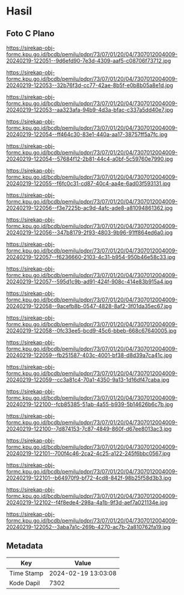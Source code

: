 # Hasil

## Foto C Plano

https://sirekap-obj-formc.kpu.go.id/bcdb/pemilu/pdpr/73/07/01/20/04/7307012004009-20240219-122051--9d6efd90-7e3d-4309-aaf5-c08706f73712.jpg

https://sirekap-obj-formc.kpu.go.id/bcdb/pemilu/pdpr/73/07/01/20/04/7307012004009-20240219-122053--32b76f3d-cc77-42ae-8b5f-e0b8b05a8e1d.jpg

https://sirekap-obj-formc.kpu.go.id/bcdb/pemilu/pdpr/73/07/01/20/04/7307012004009-20240219-122053--aa323afa-94b9-4d3a-bfac-c337a5dd40e7.jpg

https://sirekap-obj-formc.kpu.go.id/bcdb/pemilu/pdpr/73/07/01/20/04/7307012004009-20240219-122054--ff464c30-83e1-440a-aa17-38757ff5a7fc.jpg

https://sirekap-obj-formc.kpu.go.id/bcdb/pemilu/pdpr/73/07/01/20/04/7307012004009-20240219-122054--57684f12-2b81-44c4-a0bf-5c59760e7990.jpg

https://sirekap-obj-formc.kpu.go.id/bcdb/pemilu/pdpr/73/07/01/20/04/7307012004009-20240219-122055--f6fc0c31-cd87-40c4-aa4e-6ad03f593131.jpg

https://sirekap-obj-formc.kpu.go.id/bcdb/pemilu/pdpr/73/07/01/20/04/7307012004009-20240219-122056--f3e7225b-ac9d-4afc-ade8-a81094861362.jpg

https://sirekap-obj-formc.kpu.go.id/bcdb/pemilu/pdpr/73/07/01/20/04/7307012004009-20240219-122056--347b8179-2f93-4803-9b96-91ff864ed6a0.jpg

https://sirekap-obj-formc.kpu.go.id/bcdb/pemilu/pdpr/73/07/01/20/04/7307012004009-20240219-122057--f6236660-2103-4c31-b954-950b46e58c33.jpg

https://sirekap-obj-formc.kpu.go.id/bcdb/pemilu/pdpr/73/07/01/20/04/7307012004009-20240219-122057--595d1c9b-ad91-424f-908c-414e83b915a4.jpg

https://sirekap-obj-formc.kpu.go.id/bcdb/pemilu/pdpr/73/07/01/20/04/7307012004009-20240219-122058--9acefb8b-0547-4828-8af2-3f01da35ec67.jpg

https://sirekap-obj-formc.kpu.go.id/bcdb/pemilu/pdpr/73/07/01/20/04/7307012004009-20240219-122058--0fc33ee5-bcd9-45c6-bbeb-668c67640005.jpg

https://sirekap-obj-formc.kpu.go.id/bcdb/pemilu/pdpr/73/07/01/20/04/7307012004009-20240219-122059--fb251587-403c-4001-bf38-d8d39a7ca41c.jpg

https://sirekap-obj-formc.kpu.go.id/bcdb/pemilu/pdpr/73/07/01/20/04/7307012004009-20240219-122059--cc3a81c4-70a1-4350-9a13-1d16df47caba.jpg

https://sirekap-obj-formc.kpu.go.id/bcdb/pemilu/pdpr/73/07/01/20/04/7307012004009-20240219-122100--fcb85385-51ab-4a55-b939-5b14626b6c7b.jpg

https://sirekap-obj-formc.kpu.go.id/bcdb/pemilu/pdpr/73/07/01/20/04/7307012004009-20240219-122100--7d874153-7c87-4849-860f-d67ee8013ac3.jpg

https://sirekap-obj-formc.kpu.go.id/bcdb/pemilu/pdpr/73/07/01/20/04/7307012004009-20240219-122101--700f4c46-2ca2-4c25-a122-245f6bbc0567.jpg

https://sirekap-obj-formc.kpu.go.id/bcdb/pemilu/pdpr/73/07/01/20/04/7307012004009-20240219-122101--b64970f9-bf72-4cd8-842f-98b25f58d3b3.jpg

https://sirekap-obj-formc.kpu.go.id/bcdb/pemilu/pdpr/73/07/01/20/04/7307012004009-20240219-122102--f4f8ede4-298a-4a1b-9f3d-aef7a021134e.jpg

https://sirekap-obj-formc.kpu.go.id/bcdb/pemilu/pdpr/73/07/01/20/04/7307012004009-20240219-122052--3aba7a1c-269b-4270-ac7b-2a810762fa19.jpg


## Metadata

| Key        | Value               |
| ---------- | ------------------- |
| Time Stamp | 2024-02-19 13:03:08 |
| Kode Dapil | 7302                |



